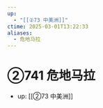 ```yaml
---
up:
  - "[[②73 中美洲]]"
ctime: 2025-03-01T13:22:33
aliases:
  - 危地马拉
---
```


# ②741 危地马拉

- up: [[②73 中美洲]]
